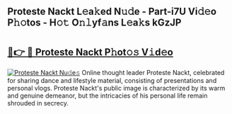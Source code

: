 ## Proteste Nackt L𝚎a𝚔ed N𝚞𝚍e - Part-i7U Vi𝚍𝚎o P𝚑𝚘tos - H𝚘𝚝 O𝚗𝚕yf𝚊ns L𝚎a𝚔s kGzJP

# <h2><a href="http://kfejsuo.oniu.top/?m=Proteste+Nackt">🔗👉 🔴 Proteste Nackt P𝚑ot𝚘𝚜 V𝚒d𝚎o</a></h2>

[![Proteste Nackt Nu𝚍e𝚜](https://i.imgur.com/0qMVB7G.gif)](http://kfejsuo.oniu.top/?m=Proteste+Nackt)
Online thought leader Proteste Nackt, celebrated for sharing dance and lifestyle material, consisting of presentations and personal vlogs. Proteste Nackt's public image is characterized by its warm and genuine demeanor, but the intricacies of his personal life remain shrouded in secrecy.  
